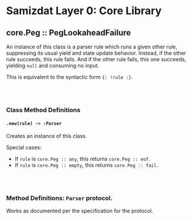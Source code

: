 Samizdat Layer 0: Core Library
==============================

core.Peg :: PegLookaheadFailure
-------------------------------

An instance of this class is a parser rule which runs a given other rule,
suppressing its usual yield and state update behavior. Instead, if the other
rule succeeds, this rule fails. And if the other rule fails, this one
succeeds, yielding `null` and consuming no input.

This is equivalent to the syntactic form `{: !rule :}`.


<br><br>
### Class Method Definitions

#### `.new(rule) -> :Parser`

Creates an instance of this class.

Special cases:

* If `rule` is `core.Peg :: any`, this returns `core.Peg :: eof`.
* If `rule` is `core.Peg :: empty`, this returns `core.Peg :: fail`.


<br><br>
### Method Definitions: `Parser` protocol.

Works as documented per the specification for the protocol.

